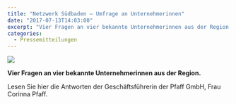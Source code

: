 ```yaml
---
title: "Netzwerk Südbaden – Umfrage an Unternehmerinnen"
date: "2017-07-13T14:03:00"
excerpt: "Vier Fragen an vier bekannte Unternehmerinnen aus der Region. Lesen Sie hier die Antworten der Geschäftsführerin der Pfaff GmbH, Frau Corinna Pfaff."
categories:
  - Pressemitteilungen
---
```

![](https://pfaffgmbh.com/wp-content/uploads/Netzwerk_Suedbaden_1707-940x679-1.jpg)

**Vier Fragen an vier bekannte Unternehmerinnen aus der Region.** 

Lesen Sie hier die Antworten der Geschäftsführerin der Pfaff GmbH, Frau Corinna Pfaff.